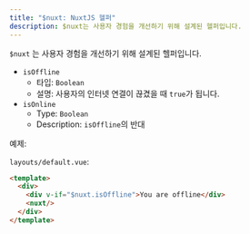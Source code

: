 ```yaml
---
title: "$nuxt: NuxtJS 헬퍼"
description: $nuxt는 사용자 경험을 개선하기 위해 설계된 헬퍼입니다.
---
```


`$nuxt` 는 사용자 경험을 개선하기 위해 설계된 헬퍼입니다.

- `isOffline`
  - 타입: `Boolean`
  - 설명: 사용자의 인터넷 연결이 끊겼을 때 `true`가 됩니다.
- `isOnline`
  - Type: `Boolean`
  - Description: `isOffline`의 반대

예제:

`layouts/default.vue`:

```html
<template>
  <div>
    <div v-if="$nuxt.isOffline">You are offline</div>
    <nuxt/>
  </div>
</template>
```
